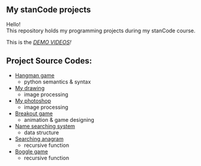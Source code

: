 ## My stanCode projects
Hello!\
This repository holds my programming projects during my stanCode course.

This is the *[DEMO VIDEOS](https://drive.google.com/drive/folders/1Gi3bn9qPW_gR0ISyGzVPLd5Bztdvd7rF?fbclid=IwAR36BW3v_bHn-Idsh-0_ROSWLwrXOzoervZId25OOzH2LX4b6FCGDfULdDg)!*

## Project Source Codes:
* [Hangman game](https://github.com/jerryju123321/MystanCodeProjects/blob/main/stanCode_Projects/hangman_game/hangman_just_for_7.py)
  * python semantics & syntax
* [My drawing](https://github.com/jerryju123321/MystanCodeProjects/blob/main/stanCode_Projects/my_drawing/my_drawing.py)
  * image processing
* [My photoshop](https://github.com/jerryju123321/MystanCodeProjects/blob/main/stanCode_Projects/my_photoshop/stanCodoshop.py)
  * image processing
* [Breakout game](https://github.com/jerryju123321/MystanCodeProjects/blob/main/stanCode_Projects/breakout_game/breakout.py)
  * animation & game designing  
* [Name searching system](https://github.com/jerryju123321/MystanCodeProjects/blob/main/stanCode_Projects/name_searching_system/babygraphics.py)
  * data structure
* [Searching anagram](https://github.com/jerryju123321/MystanCodeProjects/blob/main/stanCode_Projects/searching_anagram/anagram_for_speed_test.py)
  * recursive function
* [Boggle game](https://github.com/jerryju123321/MystanCodeProjects/blob/main/stanCode_Projects/boggle_game/boggle.py)
  * recursive function
